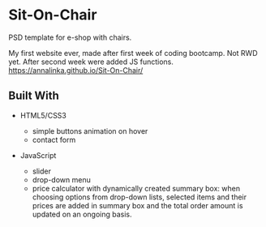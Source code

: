 # Sit-On-Chair
PSD template for e-shop with chairs.


My first website ever, made after first week of coding bootcamp. Not RWD yet. After second week were added JS functions.
https://annalinka.github.io/Sit-On-Chair/


## Built With

* HTML5/CSS3
  - simple buttons animation on hover
  - contact form

* JavaScript
  - slider
  - drop-down menu
  - price calculator with dynamically created summary box: when choosing options from drop-down lists, selected items and their prices are added in summary box and the total order amount is updated on an ongoing basis.
